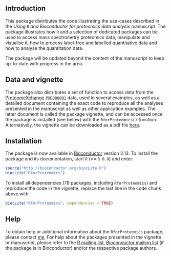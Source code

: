 ## Introduction

This package distributes the code illustrating the use-cases described in the 
_Using `R` and Bioconductor for proteomics data analysis_ manuscript. 
The package illustrates how `R` and a selection of dedicated packages can be used 
to access mass spectrometry proteomics data, manipulate and visualise it, 
how to process label-free and labelled quantitative data and how to analyse the quantitation data. 

The package will be updated beyond the content of the manuscript to keep up-to-date with progress in the area.

## Data and vignette

The package also distributes a set of function to access data from the [ProteomeXchange](http://www.proteomexchange.org/) [`PXD000001`](http://proteomecentral.proteomexchange.org/cgi/GetDataset?ID=PXD000001) data, used in several examples, as well as a detailed document containing the exact code to reproduce all the analyses presented in the manuscript as well as other application examples. The latter document is called the package vignette, and can be accessed once the package is installed (see below) with the `RforProteomics()` function. Alternatively, the vignette can be downloaded as a pdf file [here](http://bioconductor.org/packages/devel/data/experiment/vignettes/RforProteomics/inst/doc/RforProteomics.pdf). 

## Installation

The package is now available in [Bioconductor](http://bioconductor.org/packages/devel/data/experiment/html/RforProteomics.html) version 2.13. To install the package and its documentation, start `R` (>= `3.0.0`) and enter:

```r
source("http://bioconductor.org/biocLite.R")
biocLite("RforProteomics")
```

To install all dependencies (78 packages, including `RforProteomics`) and reproduce the code in the vignette, replace the last line in the code chunk above with:

```r
biocLite("RforProteomics", dependencies = TRUE)
```

<!-- As of writing, Bioc 2.12 is the development branch, which require the development version of `R` to install packages using `biocLite`. If you have an earlier version of `R` (`R-2.15.2`, the latest stable version is recommended), start by installing the package dependencies as shown below. The `deps` variable is a list of all packages that are needed to replicate all the code illustrated in the package. The second line loads the `installPackages` function, available on a server. This function will first check if any of the packages listed in `deps` are not already available and proceed only with missing dependencies. The installation uses the recommended `BiocInstaller` package, which is installed if not yet available. If packages are out dated, they will be updated. -->

<!-- ```r -->
<!-- deps <- c('R.utils', 'Biobase', 'mzR', 'MSnbase',  -->
<!--           'xcms', 'msdata', 'isobar', 'MALDIquant', 'MALDIquantForeign', -->
<!--           'readBrukerFlexData', 'synapter', 'synapterdata',  -->
<!--           'IPPD', 'Rdisop', 'OrgMassSpecR', 'BRAIN',  -->
<!--           'rols', 'hpar', 'GO.db', 'org.Hs.eg.db',  -->
<!--           'biomaRt', 'RColorBrewer', 'ggplot2', 'reshape2',  -->
<!--           'knitr') -->
<!-- source("http://proteome.sysbiol.cam.ac.uk/lgatto/src/installPackages.R") -->
<!-- installPackages(deps) -->
<!-- ``` -->

<!-- The `rTANDEM` package is required to repliacte all the examples illustrated in the vignette. `rTANDEM` is a very recent addition to the Bioconductor project and is currently also only in the development branch. To install it, first install the dependencies using the same procedure as shown above and then download and install the package manually. -->

<!-- ```r -->
<!-- deps2 <- c('data.table', 'XML', 'Rcpp') -->
<!-- installPackages(deps2) -->
<!-- ``` -->

<!-- Download the appropriate `RforProteomics` package from the [Bioconductor landing page](http://bioconductor.org/packages/devel/data/experiment/html/RforProteomics.html) and install manually using `install.packages(..., repos = "NULL")` or the GUI front-end of your favourite R interface. -->

<!-- Once installed, the package with loaded with -->

<!-- ```r -->
<!-- library("RforProteomics") -->
<!-- ``` -->

<!-- If you are using `R-2.15.x`, a message will warn that `RforProteomics` has been built using `R-3.0.0` (the development version).  -->

## Help

To obtain help or additional information about the `RforProteomics` package, please contact [me](http://proteome.sysbiol.cam.ac.uk/lgatto/). For help about the packages presented in the vignette or manuscript, please refer to the [R mailing list](https://stat.ethz.ch/mailman/listinfo/r-help), [Bioconductor mailing list](http://www.bioconductor.org/help/mailing-list/#bioconductor) (if the package is in Bioconductor) and/or the respective package authors. 
